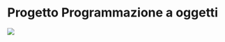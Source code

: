 # Progetto Programmazione a oggetti
![]([[http://url/to/img.png](https://github.com/Lomby1902/Programmazione_a_oggetti/blob/main/Diagramma.png](https://github.com/Lomby1902/Programmazione_a_oggetti/blob/main/Diagramma.png?raw=true)))
